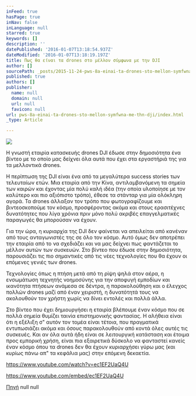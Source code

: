 ```yaml
---
inFeed: true
hasPage: true
inNav: false
inLanguage: null
starred: true
keywords: []
description: ''
datePublished: '2016-01-07T13:18:54.937Z'
dateModified: '2016-01-07T13:18:19.197Z'
title: Πως θα είναι τα drones στο μέλλον σύμφωνα με την DJI
author: []
sourcePath: _posts/2015-11-24-pws-8a-einai-ta-drones-sto-mellon-symfwna-me-thn-dji.md
published: true
authors: []
publisher:
  name: null
  domain: null
  url: null
  favicon: null
url: pws-8a-einai-ta-drones-sto-mellon-symfwna-me-thn-dji/index.html
_type: Article

---
```

![](https://the-grid-user-content.s3-us-west-2.amazonaws.com/5e80348b-0dae-4b56-b584-051d66b3fb4a.jpg)

H γνωστή εταιρία κατασκευής drones DJI έδωσε στην δημοσιότητα ένα βίντεο με το οποίο μας δείχνει όλα αυτά  που έχει στα εργαστήριά της για τα μελλοντικά drones.

Η περίπτωση της DJI είναι ένα από τα μεγαλύτερα success stories των τελευταίων ετών. Μια εταιρία από την Κίνα, αντιλαμβανόμενη τα σημεία των καιρών και έχοντας μία πολύ καλή ιδέα (την οποία υλοποίησε με τον καλύτερο και πιο αξιόπιστο τρόπο), έθεσε τα στάνταρ για μία ολόκληρη αγορά. Τα drones άλλαξαν τον τρόπο που φωτογραφίζουμε και βιντεοσκοπούμε τον κόσμο, προσφέροντας ακόμα και στους ερασιτέχνες δυνατότητες που λίγα χρόνια πριν μόνο πολύ ακριβές επαγγελματικές παραγωγές θα μπορούσαν να έχουν.

Για την ώρα, η κυριαρχία της DJI δεν φαίνεται να απειλείται από κανέναν από τους ανταγωνιστές της σε όλο τον κόσμο. Αυτό όμως δεν αποτρέπει την εταιρία από το να σχεδιάζει και να μας δείχνει πως φαντάζεται το μέλλον αυτών των συσκευών. Στο βίντεο που έδωσε στην δημοσιότητα, παρουσιάζει τις πιο σημαντικές από τις νέες τεχνολογίες που θα έχουν οι επόμενες γενιές των drones.

Τεχνολογίες όπως η πτήση μετά από τη ρίψη ψηλά στον αέρα, η ενσωμάτωση τεχνητής νοημοσύνης για την αποφυγή εμποδίων και ικανότητα πτήσεων ανάμεσα σε δέντρα, η παρακολούθηση και ο έλεγχος πολλών drones μαζί από έναν χειριστή, η δυνατότητά τους να ακολουθούν τον χρήστη χωρίς να δίνει εντολές και πολλά άλλα.

Στο βίντεο που έχει δημιουργήσει η εταιρία βλέπουμε έναν κόσμο που σε πολλά σημεία θυμίζει ταινία επιστημονικής φαντασίας. Η αλήθεια είναι ότι η εξέλιξη σ" αυτόν τον τομέα είναι τέτοια, που πραγματικά εντυπωσιάζει ακόμα και όσους παρακολουθούν από κοντά όλες αυτές τις συσκευές. Και αν όλα αυτά ήδη είναι σε λειτουργική κατάσταση και έτοιμα προς εμπορική χρήση, είναι πια εξαιρετικά δύσκολο να φανταστεί κανείς έναν κόσμο όπου τα drones δεν θα έχουν κυριαρχήσει γύρω μας (και κυρίως πάνω απ" τα κεφάλια μας) στην επόμενη δεκαετία.

https://www.youtube.com/watch?v=ec1EF2UaQ4U

https://www.youtube.com/embed/ec1EF2UaQ4U

[Πηγή][0]
null
null

[0]: http://www.wordle.gr/drones/dite-to-mellon-ton-drones-opos-to-fantazete-i-dji/